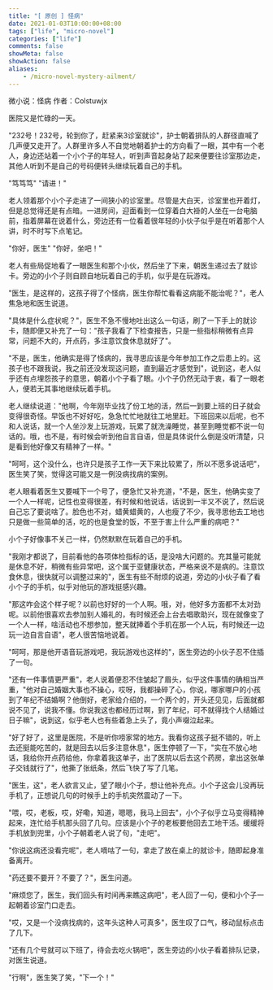 ```yaml
---
title: "[ 原创 ] 怪病"
date: 2021-01-03T10:00:00+08:00
tags: ["life", "micro-novel"]
categories: ["life"]
comments: false
showMeta: false
showAction: false
aliases:
    - /micro-novel-mystery-ailment/
---
```


微小说：怪病
作者：Colstuwjx

<!--more-->

医院又是忙碌的一天。

"232号！232号，轮到你了，赶紧来3诊室就诊"，护士朝着排队的人群径直喊了几声便又走开了。人群里许多人不自觉地朝着护士的方向看了一眼，其中有一个老人，身边还站着一个小个子的年轻人，听到声音起身站了起来便要往诊室那边走，其他人听到不是自己的号码便转头继续玩着自己的手机。

"笃笃笃"
"请进！"

老人领着那个小个子走进了一间狭小的诊室里。尽管是大白天，诊室里也开着灯，但是总觉得还是有点暗。一进房间，迎面看到一位穿着白大褂的人坐在一台电脑前，指着屏幕在说着什么，旁边还有一位看着很年轻的小伙子似乎是在听着那个人讲，时不时写下点笔记。

"你好，医生"
"你好，坐吧！"

老人有些局促地看了一眼医生和那个小伙，然后坐了下来，朝医生递过去了就诊卡。旁边的小个子则自顾自地玩着自己的手机，似乎是在玩游戏。

"医生，是这样的，这孩子得了个怪病，医生你帮忙看看这病能不能治呢？"，老人焦急地和医生说道。

"具体是什么症状呢？"，医生不急不慢地吐出这么一句话，刷了一下手上的就诊卡，随即便又补充了一句："孩子我看了下检查报告，只是一些指标稍微有点异常，问题不大的，开点药，多注意饮食休息就好了"。

"不是，医生，他确实是得了怪病的，我寻思应该是今年参加工作之后患上的。这孩子也不跟我说，我之前还没发现这问题，直到最近才感觉到"，说到这，老人似乎还有点埋怨孩子的意思，朝着小个子看了眼。小个子仍然无动于衷，看了一眼老人，便若无其事地继续玩着手机。

老人继续说道："他啊，今年刚毕业找了份工地的活，然后一到要上班的日子就会变得很奇怪。早饭也不好好吃，急急忙忙地就往工地里赶。下班回来以后呢，也不和人说话，就一个人坐沙发上玩游戏，玩累了就洗澡睡觉，甚至到睡觉都不说一句话的。哦，也不是，有时候会听到他自言自语，但是具体说什么倒是没听清楚，只是看到他好像又有精神了一样。"

"呵呵，这个没什么，也许只是孩子工作一天下来比较累了，所以不愿多说话吧"，医生笑了笑，觉得这可能又是一例没病找病的案例。

老人眼看着医生又要喊下一个号了，便急忙又补充道，"不是，医生，他确实变了一个人一样呢，记性也变得很差，有时候和他说话，话说到一半又不说了，然后说自己忘了要说啥了。脸色也不对，蜡黄蜡黄的，人也瘦了不少，我寻思他去工地也只是做一些简单的活，吃的也是食堂的饭，不至于害上什么严重的病吧？"

小个子好像事不关己一样，仍然默默在玩着自己的手机。

"我刚才都说了，目前看他的各项体检指标的话，是没啥大问题的。充其量可能就是休息不好，稍微有些异常吧，这个属于亚健康状态，严格来说不是病的。注意饮食休息，很快就可以调整过来的"，医生有些不耐烦的说道，旁边的小伙子看了看小个子的手机，似乎对他玩的游戏挺感兴趣。

"那这咋会这个样子呢？以前也好好的一个人啊。哦，对，他好多方面都不太对劲呢。以前他很喜欢去参加别人婚礼的，有时候还会上台去唱歌助兴，现在就像变了一个人一样，啥活动也不想参加，整天就捧着个手机在那一个人玩，有时候还一边玩一边自言自语"，老人很苦恼地说着。

"呵呵，那是他开语音玩游戏吧，我玩游戏也这样的"，医生旁边的小伙子忍不住插了一句。

"还有一件事情更严重"，老人说着便忍不住皱起了眉头，似乎这件事情的确相当严重，"他对自己婚姻大事也不操心，哎呀，我都操碎了心，你说，哪家哪户的小孩到了年纪不结婚啊？他倒好，老家给介绍的，一个两个的，开头还见见，后面就都说不见了，说我不懂。你说我这也都经历过啊，到了年纪，可不就得找个人结婚过日子嘛"，说到这，似乎老人也有些着急上头了，竟小声啜泣起来。

"好了好了，这里是医院，不是听你唠家常的地方。我看你这孩子挺不错的，听上去还挺能吃苦的，就是回去以后多注意休息"，医生停顿了一下，"实在不放心地话，我给你开点药给他，你拿着我这单子，出了医院以后去这个药房，拿出这张单子交钱就行了"，他撕了张纸条，然后飞快了写了几笔。

"医生，这"，老人欲言又止，望了眼小个子，想让他补充点。小个子这会儿没再玩手机了，正想说几句的时候手上的手机突然震动了一下。

"喂，哎，老板，哎，好嘞，知道，嗯嗯，我马上回去"，小个子似乎立马变得精神起来，连忙给手机那头回了几句。应该是小个子的老板要他回去工地干活。缓缓将手机放到兜里，小个子朝着老人说了句，"走吧"。

"你说这病还没看完呢"，老人嘀咕了一句，拿走了放在桌上的就诊卡，随即起身准备离开。

"药还要不要开？不要了？"，医生问道。

"麻烦您了，医生，我们回头有时间再来瞧这病吧"，老人回了一句，便和小个子一起朝着诊室门口走去。

"哎，又是一个没病找病的，这年头这种人可真多"，医生叹了口气，移动鼠标点击了几下。

"还有几个号就可以下班了，待会去吃火锅吧"，医生旁边的小伙子看着排队记录，对医生说道。

"行啊"，医生笑了笑，"下一个！"
